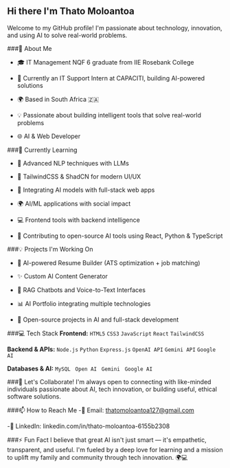 ## Hi there I'm Thato Moloantoa

Welcome to my GitHub profile! I'm passionate about technology, innovation, and using AI to solve real-world problems.

###🚀 About Me
- 🎓 IT Management NQF 6 graduate from IIE Rosebank College

- 💼 Currently an IT Support Intern at CAPACITI, building AI-powered solutions

- 🌍 Based in South Africa 🇿🇦

- 💡 Passionate about building intelligent tools that solve real-world problems

- 🌐 AI & Web Developer

###🌱 Currently Learning
- 🧠 Advanced NLP techniques with LLMs

- 🎨 TailwindCSS & ShadCN for modern UI/UX

- 🔗 Integrating AI models with full-stack web apps

- 🌍 AI/ML applications with social impact

- 💻 Frontend tools with backend intelligence

- 🤝 Contributing to open-source AI tools using React, Python & TypeScript

###💡 Projects I'm Working On
- 📝 AI-powered Resume Builder (ATS optimization + job matching)

- ✨ Custom AI Content Generator

- 🤖 RAG Chatbots and Voice-to-Text Interfaces

- 📊 AI Portfolio integrating multiple technologies

- 🔧 Open-source projects in AI and full-stack development

###💻 Tech Stack
**Frontend:**
`HTML5` `CSS3` `JavaScript` `React` `TailwindCSS` 

**Backend & APIs:**
`Node.js` `Python` `Express.js` `OpenAI API` `Gemini API` `Google AI`

**Databases & AI:**
`MySQL` ` Open AI` ` Gemini` ` Google AI` 

###🤝 Let's Collaborate!
I'm always open to connecting with like-minded individuals passionate about AI, tech innovation, or building useful, ethical software solutions.

###📫 How to Reach Me
-📧 Email: thatomoloantoa127@gmail.com

-💼 LinkedIn: linkedin.com/in/thato-moloantoa-6155b2308

###⚡ Fun Fact
I believe that great AI isn't just smart — it's empathetic, transparent, and useful. I'm fueled by a deep love for learning and a mission to uplift my family and community through tech innovation. 🌍💻

